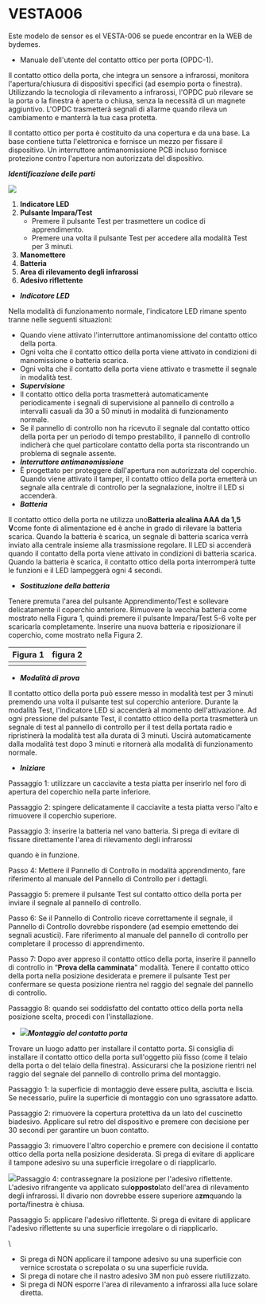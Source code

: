 # VESTA006

Este modelo de sensor es el VESTA-006 se puede encontrar en la WEB de bydemes.

-   Manuale dell'utente del contatto ottico per porta (OPDC-1).

Il contatto ottico della porta, che integra un sensore a infrarossi, monitora l'apertura/chiusura di dispositivi specifici (ad esempio porta o finestra). Utilizzando la tecnologia di rilevamento a infrarossi, l'OPDC può rilevare se la porta o la finestra è aperta o chiusa, senza la necessità di un magnete aggiuntivo. L'OPDC trasmetterà segnali di allarme quando rileva un cambiamento e manterrà la tua casa protetta.

Il contatto ottico per porta è costituito da una copertura e da una base. La base contiene tutta l'elettronica e fornisce un mezzo per fissare il dispositivo. Un interruttore antimanomissione PCB incluso fornisce protezione contro l'apertura non autorizzata del dispositivo.

_**Identificazione delle parti**_

![](.gitbook/assets/0.png)

1.  **Indicatore LED**
2.  **Pulsante Impara/Test**
    -   Premere il pulsante Test per trasmettere un codice di apprendimento.
    -   Premere una volta il pulsante Test per accedere alla modalità Test per 3 minuti.
3.  **Manomettere**
4.  **Batteria**
5.  **Area di rilevamento degli infrarossi**
6.  **Adesivo riflettente**

-   _**Indicatore LED**_

Nella modalità di funzionamento normale, l'indicatore LED rimane spento tranne nelle seguenti situazioni:

-   Quando viene attivato l'interruttore antimanomissione del contatto ottico della porta.
-   Ogni volta che il contatto ottico della porta viene attivato in condizioni di manomissione o batteria scarica.
-   Ogni volta che il contatto della porta viene attivato e trasmette il segnale in modalità test.
-   _**Supervisione**_
-   Il contatto ottico della porta trasmetterà automaticamente periodicamente i segnali di supervisione al pannello di controllo a intervalli casuali da 30 a 50 minuti in modalità di funzionamento normale.
-   Se il pannello di controllo non ha ricevuto il segnale dal contatto ottico della porta per un periodo di tempo prestabilito, il pannello di controllo indicherà che quel particolare contatto della porta sta riscontrando un problema di segnale assente.
-   _**Interruttore antimanomissione**_
-   È progettato per proteggere dall'apertura non autorizzata del coperchio. Quando viene attivato il tamper, il contatto ottico della porta emetterà un segnale alla centrale di controllo per la segnalazione, inoltre il LED si accenderà.
-   _**Batteria**_

Il contatto ottico della porta ne utilizza uno**Batteria alcalina AAA da 1,5 V**come fonte di alimentazione ed è anche in grado di rilevare la batteria scarica. Quando la batteria è scarica, un segnale di batteria scarica verrà inviato alla centrale insieme alla trasmissione regolare. Il LED si accenderà quando il contatto della porta viene attivato in condizioni di batteria scarica. Quando la batteria è scarica, il contatto ottico della porta interromperà tutte le funzioni e il LED lampeggerà ogni 4 secondi.

-   _**Sostituzione della batteria**_

Tenere premuta l'area del pulsante Apprendimento/Test e sollevare delicatamente il coperchio anteriore. Rimuovere la vecchia batteria come mostrato nella Figura 1, quindi premere il pulsante Impara/Test 5-6 volte per scaricarla completamente. Inserire una nuova batteria e riposizionare il coperchio, come mostrato nella Figura 2.

| Figura 1                                                      | figura 2                                                      |
| ------------------------------------------------------------- | ------------------------------------------------------------- |
| <img src=".gitbook/assets/1.png" alt="" data-size="original"> | <img src=".gitbook/assets/2.png" alt="" data-size="original"> |

-   _**Modalità di prova**_

Il contatto ottico della porta può essere messo in modalità test per 3 minuti premendo una volta il pulsante test sul coperchio anteriore. Durante la modalità Test, l'indicatore LED si accenderà al momento dell'attivazione. Ad ogni pressione del pulsante Test, il contatto ottico della porta trasmetterà un segnale di test al pannello di controllo per il test della portata radio e ripristinerà la modalità test alla durata di 3 minuti. Uscirà automaticamente dalla modalità test dopo 3 minuti e ritornerà alla modalità di funzionamento normale.

-   _**Iniziare**_

Passaggio 1: utilizzare un cacciavite a testa piatta per inserirlo nel foro di apertura del coperchio nella parte inferiore.

Passaggio 2: spingere delicatamente il cacciavite a testa piatta verso l'alto e rimuovere il coperchio superiore.

Passaggio 3: inserire la batteria nel vano batteria. Si prega di evitare di fissare direttamente l'area di rilevamento degli infrarossi

quando è in funzione.

Passo 4: Mettere il Pannello di Controllo in modalità apprendimento, fare riferimento al manuale del Pannello di Controllo per i dettagli.

Passaggio 5: premere il pulsante Test sul contatto ottico della porta per inviare il segnale al pannello di controllo.

Passo 6: Se il Pannello di Controllo riceve correttamente il segnale, il Pannello di Controllo dovrebbe rispondere (ad esempio emettendo dei segnali acustici). Fare riferimento al manuale del pannello di controllo per completare il processo di apprendimento.

Passo 7: Dopo aver appreso il contatto ottico della porta, inserire il pannello di controllo in “**Prova della camminata**" modalità. Tenere il contatto ottico della porta nella posizione desiderata e premere il pulsante Test per confermare se questa posizione rientra nel raggio del segnale del pannello di controllo.

Passaggio 8: quando sei soddisfatto del contatto ottico della porta nella posizione scelta, procedi con l'installazione.

-   ![](.gitbook/assets/3.png)_**Montaggio del contatto porta**_

Trovare un luogo adatto per installare il contatto porta. Si consiglia di installare il contatto ottico della porta sull'oggetto più fisso (come il telaio della porta o del telaio della finestra). Assicurarsi che la posizione rientri nel raggio del segnale del pannello di controllo prima del montaggio.

Passaggio 1: la superficie di montaggio deve essere pulita, asciutta e liscia. Se necessario, pulire la superficie di montaggio con uno sgrassatore adatto.

Passaggio 2: rimuovere la copertura protettiva da un lato del cuscinetto biadesivo. Applicare sul retro del dispositivo e premere con decisione per 30 secondi per garantire un buon contatto.

Passaggio 3: rimuovere l'altro coperchio e premere con decisione il contatto ottico della porta nella posizione desiderata. Si prega di evitare di applicare il tampone adesivo su una superficie irregolare o di riapplicarlo.

![](.gitbook/assets/4.png)Passaggio 4: contrassegnare la posizione per l'adesivo riflettente. L'adesivo rifrangente va applicato sul**opposto**lato dell'area di rilevamento degli infrarossi. Il divario non dovrebbe essere superiore a**zm**quando la porta/finestra è chiusa.

Passaggio 5: applicare l'adesivo riflettente. Si prega di evitare di applicare l'adesivo riflettente su una superficie irregolare o di riapplicarlo.

\\<Note>

-   Si prega di NON applicare il tampone adesivo su una superficie con vernice scrostata o screpolata o su una superficie ruvida.
-   Si prega di notare che il nastro adesivo 3M non può essere riutilizzato.
-   Si prega di NON esporre l'area di rilevamento a infrarossi alla luce solare diretta.
